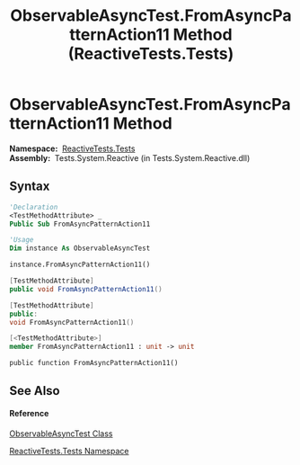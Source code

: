﻿---
title: ObservableAsyncTest.FromAsyncPatternAction11 Method  (ReactiveTests.Tests)
TOCTitle: FromAsyncPatternAction11 Method
ms:assetid: M:ReactiveTests.Tests.ObservableAsyncTest.FromAsyncPatternAction11
ms:mtpsurl: https://msdn.microsoft.com/en-us/library/reactivetests.tests.observableasynctest.fromasyncpatternaction11(v=VS.103)
ms:contentKeyID: 36620581
ms.date: 06/28/2011
mtps_version: v=VS.103
f1_keywords:
- ReactiveTests.Tests.ObservableAsyncTest.FromAsyncPatternAction11
dev_langs:
- CSharp
- JScript
- VB
- FSharp
- c++
---

# ObservableAsyncTest.FromAsyncPatternAction11 Method

**Namespace:**  [ReactiveTests.Tests](hh289046\(v=vs.103\).md)  
**Assembly:**  Tests.System.Reactive (in Tests.System.Reactive.dll)

## Syntax

``` vb
'Declaration
<TestMethodAttribute> _
Public Sub FromAsyncPatternAction11
```

``` vb
'Usage
Dim instance As ObservableAsyncTest

instance.FromAsyncPatternAction11()
```

``` csharp
[TestMethodAttribute]
public void FromAsyncPatternAction11()
```

``` c++
[TestMethodAttribute]
public:
void FromAsyncPatternAction11()
```

``` fsharp
[<TestMethodAttribute>]
member FromAsyncPatternAction11 : unit -> unit 
```

``` jscript
public function FromAsyncPatternAction11()
```

## See Also

#### Reference

[ObservableAsyncTest Class](hh314747\(v=vs.103\).md)

[ReactiveTests.Tests Namespace](hh289046\(v=vs.103\).md)

